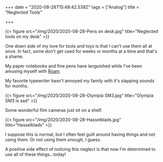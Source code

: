 +++
date = "2020-08-28T15:48:42.538Z"
tags = ["Analog"]
title = "Neglected Tools"

+++

{{< figure src="/img/2020/2020-08-28-Pens on desk.jpg" title="Neglected tools on my desk" >}}

One down side of my love for tools and toys is that I can't use them all at once. In fact, some don't get used for weeks or months at a time and that's a shame.

My paper notebooks and fine pens have languished while I've been amusing myself with [Roam](https://roamresearch.com/).

My favorite typewriter hasn't annoyed my family with it's slapping sounds for months.

{{< figure src="/img/2020/2020-08-28-Olympia SM3.jpg" title="Olympia SM3 is sad" >}}

Some wonderful film cameras just sit on a shelf.

{{< figure src="/img/2020/2020-08-28-Hasselblads.jpg" title="Hasselblads" >}}

I suppose this is normal, but I often feel guilt around having things and not using them. Or not using them _enough_, I guess.

A positive side effect of noticing this neglect is that now I'm determined to use all of these things...today!


